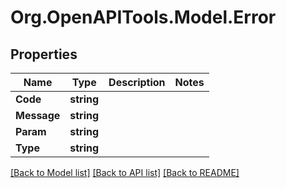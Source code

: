 # Org.OpenAPITools.Model.Error

## Properties

Name | Type | Description | Notes
------------ | ------------- | ------------- | -------------
**Code** | **string** |  | 
**Message** | **string** |  | 
**Param** | **string** |  | 
**Type** | **string** |  | 

[[Back to Model list]](../README.md#documentation-for-models) [[Back to API list]](../README.md#documentation-for-api-endpoints) [[Back to README]](../README.md)

